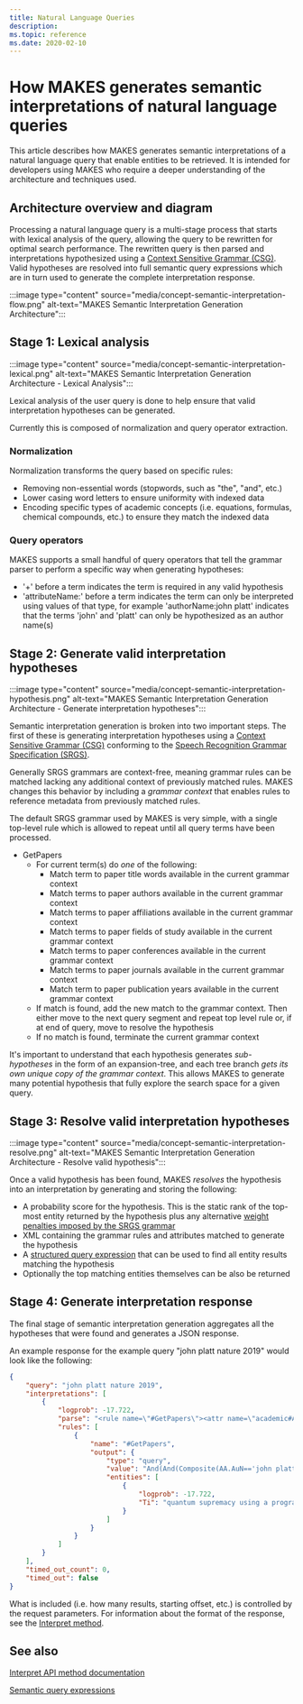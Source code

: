 ```yaml
---
title: Natural Language Queries
description: 
ms.topic: reference
ms.date: 2020-02-10
---
```


# How MAKES generates semantic interpretations of natural language queries

This article describes how MAKES generates semantic interpretations of a natural language query that enable entities to be retrieved. It is intended for developers using MAKES who require a deeper understanding of the architecture and techniques used.

## Architecture overview and diagram

Processing a natural language query is a multi-stage process that starts with lexical analysis of the query, allowing the query to be rewritten for optimal search performance. The rewritten query is then parsed and interpretations hypothesized using a [Context Sensitive Grammar (CSG)](https://en.wikipedia.org/wiki/Context-sensitive_grammar). Valid hypotheses are resolved into full semantic query expressions which are in turn used to generate the complete interpretation response.

:::image type="content" source="media/concept-semantic-interpretation-flow.png" alt-text="MAKES Semantic Interpretation Generation Architecture":::

## Stage 1: Lexical analysis

:::image type="content" source="media/concept-semantic-interpretation-lexical.png" alt-text="MAKES Semantic Interpretation Generation Architecture - Lexical Analysis":::

Lexical analysis of the user query is done to help ensure that valid interpretation hypotheses can be generated.

Currently this is composed of normalization and query operator extraction.

### Normalization

Normalization transforms the query based on specific rules:

* Removing non-essential words (stopwords, such as "the", "and", etc.)
* Lower casing word letters to ensure uniformity with indexed data
* Encoding specific types of academic concepts (i.e. equations, formulas, chemical compounds, etc.) to ensure they match the indexed data

### Query operators

MAKES supports a small handful of query operators that tell the grammar parser to perform a specific way when generating hypotheses:

* '+' before a term indicates the term is required in any valid hypothesis
* 'attributeName:' before a term indicates the term can only be interpreted using values of that type, for example 'authorName:john platt' indicates that the terms 'john' and 'platt' can only be hypothesized as an author name(s)

## Stage 2: Generate valid interpretation hypotheses

:::image type="content" source="media/concept-semantic-interpretation-hypothesis.png" alt-text="MAKES Semantic Interpretation Generation Architecture - Generate interpretation hypotheses":::

Semantic interpretation generation is broken into two important steps. The first of these is generating interpretation hypotheses using a [Context Sensitive Grammar (CSG)](https://en.wikipedia.org/wiki/Context-sensitive_grammar) conforming to the [Speech Recognition Grammar Specification (SRGS)](https://www.w3.org/TR/speech-grammar/).

Generally SRGS grammars are context-free, meaning grammar rules can be matched lacking any additional context of previously matched rules. MAKES changes this behavior by including a *grammar context* that enables rules to reference metadata from previously matched rules.

The default SRGS grammar used by MAKES is very simple, with a single top-level rule which is allowed to repeat until all query terms have been processed.

* GetPapers
  * For current term(s) do *one* of the following:
    * Match term to paper title words available in the current grammar context
    * Match terms to paper authors available in the current grammar context
    * Match terms to paper affiliations available in the current grammar context
    * Match terms to paper fields of study available in the current grammar context
    * Match terms to paper conferences available in the current grammar context
    * Match terms to paper journals available in the current grammar context
    * Match term to paper publication years available in the current grammar context
  * If match is found, add the new match to the grammar context. Then either move to the next query segment and repeat top level rule or, if at end of query, move to resolve the hypothesis
  * If no match is found, terminate the current grammar context

It's important to understand that each hypothesis generates *sub-hypotheses* in the form of an expansion-tree, and each tree branch *gets its own unique copy of the grammar context*. This allows MAKES to generate many potential hypothesis that fully explore the search space for a given query.

## Stage 3: Resolve valid interpretation hypotheses

:::image type="content" source="media/concept-semantic-interpretation-resolve.png" alt-text="MAKES Semantic Interpretation Generation Architecture - Resolve valid hypothesis":::

Once a valid hypothesis has been found, MAKES *resolves* the hypothesis into an interpretation by generating and storing the following:

* A probability score for the hypothesis. This is the static rank of the top-most entity returned by the hypothesis plus any alternative [weight penalties imposed by the SRGS grammar](https://www.w3.org/TR/speech-grammar/#S2.4)
* XML containing the grammar rules and attributes matched to generate the hypothesis
* A [structured query expression](concepts-query-expressions.md) that can be used to find all entity results matching the hypothesis
* Optionally the top matching entities themselves can be also be returned

## Stage 4: Generate interpretation response

The final stage of semantic interpretation generation aggregates all the hypotheses that were found and generates a JSON response.

An example response for the example query "john platt nature 2019" would look like the following:

```JSON
{
    "query": "john platt nature 2019",
    "interpretations": [
        {
            "logprob": -17.722,
            "parse": "<rule name=\"#GetPapers\"><attr name=\"academic#AA.AuN\">john platt</attr> <attr name=\"academic#J.JN\">nature</attr> <attr name=\"academic#Y\">2019</attr><end/></rule>",
            "rules": [
                {
                    "name": "#GetPapers",
                    "output": {
                        "type": "query",
                        "value": "And(And(Composite(AA.AuN=='john platt'),Composite(J.JN=='nature')),Y=2019)",
                        "entities": [
                            {
                                "logprob": -17.722,
                                "Ti": "quantum supremacy using a programmable superconducting processor"
                            }
                        ]
                    }
                }
            ]
        }
    ],
    "timed_out_count": 0,
    "timed_out": false
}
```

What is included (i.e. how many results, starting offset, etc.) is controlled by the request parameters. For information about the format of the response, see the [Interpret method](reference-get-interpret.md).

## See also

[Interpret API method documentation](reference-get-interpret.md)

[Semantic query expressions](concepts-query-expressions.md)
